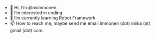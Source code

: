 - 👋 Hi, I’m @miimmonen
- 👀 I’m interested in coding
- 🌱 I’m currently learning Robot Framework
- 📫 How to reach me, maybe send me email immonen (dot) miika (at) gmail (dot) com.

<!---
miimmonen/miimmonen is a ✨ special ✨ repository because its `README.md` (this file) appears on your GitHub profile.
You can click the Preview link to take a look at your changes.
--->
